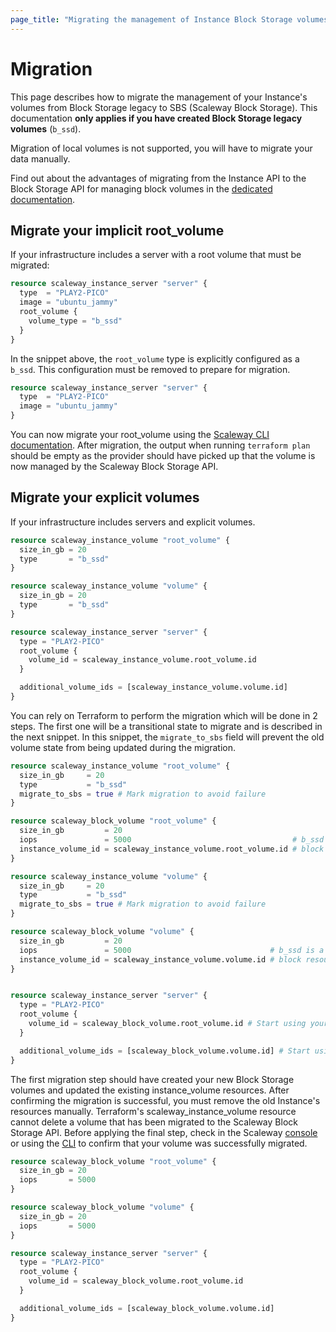 ```yaml
---
page_title: "Migrating the management of Instance Block Storage volumes to SBS"
---
```


# Migration

This page describes how to migrate the management of your Instance's volumes from Block Storage legacy to SBS (Scaleway Block Storage).
This documentation **only applies if you have created Block Storage legacy volumes** (`b_ssd`).

Migration of local volumes is not supported, you will have to migrate your data manually.

Find out about the advantages of migrating from the Instance API to the Block Storage API for managing block volumes in the [dedicated documentation](https://www.scaleway.com/en/docs/block-storage/reference-content/advantages-migrating-to-sbs/).

## Migrate your implicit root_volume

If your infrastructure includes a server with a root volume that must be migrated:

```terraform
resource scaleway_instance_server "server" {
  type  = "PLAY2-PICO"
  image = "ubuntu_jammy"
  root_volume {
    volume_type = "b_ssd"
  }
}
```

In the snippet above, the `root_volume` type is explicitly configured as a `b_ssd`. This configuration must be removed to prepare for migration.

```terraform
resource scaleway_instance_server "server" {
  type  = "PLAY2-PICO"
  image = "ubuntu_jammy"
}
```

You can now migrate your root_volume using the [Scaleway CLI documentation](https://www.scaleway.com/en/docs/instances/how-to/migrate-volumes-snapshots-to-sbs/#migrating-an-existing-block-storage-volume-to-scaleway-block-storage-management).
After migration, the output when running `terraform plan` should be empty as the provider should have picked up that the volume is now managed by the Scaleway Block Storage API.

## Migrate your explicit volumes

If your infrastructure includes servers and explicit volumes.

```terraform
resource scaleway_instance_volume "root_volume" {
  size_in_gb = 20
  type       = "b_ssd"
}

resource scaleway_instance_volume "volume" {
  size_in_gb = 20
  type       = "b_ssd"
}

resource scaleway_instance_server "server" {
  type = "PLAY2-PICO"
  root_volume {
    volume_id = scaleway_instance_volume.root_volume.id
  }

  additional_volume_ids = [scaleway_instance_volume.volume.id]
}
```

You can rely on Terraform to perform the migration which will be done in 2 steps.
The first one will be a transitional state to migrate and is described in the next snippet.
In this snippet, the `migrate_to_sbs` field will prevent the old volume state from being updated during the migration.


```terraform
resource scaleway_instance_volume "root_volume" {
  size_in_gb     = 20
  type           = "b_ssd"
  migrate_to_sbs = true # Mark migration to avoid failure
}

resource scaleway_block_volume "root_volume" {
  size_in_gb         = 20
  iops               = 5000                                    # b_ssd is a 5000 iops volume
  instance_volume_id = scaleway_instance_volume.root_volume.id # block resource will handle migration
}

resource scaleway_instance_volume "volume" {
  size_in_gb     = 20
  type           = "b_ssd"
  migrate_to_sbs = true # Mark migration to avoid failure
}

resource scaleway_block_volume "volume" {
  size_in_gb         = 20
  iops               = 5000                               # b_ssd is a 5000 iops volume
  instance_volume_id = scaleway_instance_volume.volume.id # block resource will handle migration
}


resource scaleway_instance_server "server" {
  type = "PLAY2-PICO"
  root_volume {
    volume_id = scaleway_block_volume.root_volume.id # Start using your new resource
  }

  additional_volume_ids = [scaleway_block_volume.volume.id] # Start using your new resource
}
```

The first migration step should have created your new Block Storage volumes and updated the existing instance_volume resources.
After confirming the migration is successful, you must remove the old Instance's resources manually.
Terraform's scaleway_instance_volume resource cannot delete a volume that has been migrated to the Scaleway Block Storage API. Before applying the final step, check in the Scaleway [console](https://console.scaleway.com) or using the [CLI](https://cli.scaleway.com/block/#list-volumes) to confirm that your volume was successfully migrated.


```terraform
resource scaleway_block_volume "root_volume" {
  size_in_gb = 20
  iops       = 5000
}

resource scaleway_block_volume "volume" {
  size_in_gb = 20
  iops       = 5000
}

resource scaleway_instance_server "server" {
  type = "PLAY2-PICO"
  root_volume {
    volume_id = scaleway_block_volume.root_volume.id
  }

  additional_volume_ids = [scaleway_block_volume.volume.id]
}
```
